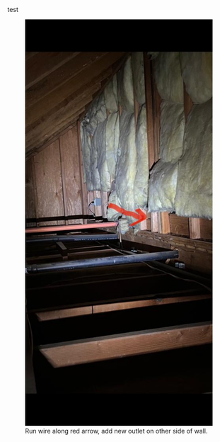 
test


<figure>
    <img src="/one.jpeg"
         alt="">
    <figcaption>Run wire along red arrow, add new outlet on other side of wall.</figcaption>
</figure>

